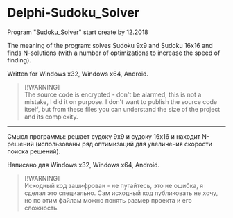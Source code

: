 # Delphi-Sudoku_Solver
Program "Sudoku_Solver" start create by 12.2018

The meaning of the program: solves Sudoku 9x9 and Sudoku 16x16 and finds N-solutions (with a number of optimizations to increase the speed of finding).

Written for Windows x32, Windows x64, Android.

> [!WARNING]\
> The source code is encrypted - don't be alarmed, this is not a mistake, I did it on purpose. I don't want to publish the source code itself, but from these files you can understand the size of the project and its complexity.

---

Смысл программы: решает судоку 9х9 и судоку 16х16 и находит N-решений (использованы ряд оптимизаций для увеличения скорости поиска решений).

Написано для Windows x32, Windows x64, Android.

> [!WARNING]\
> Исходный код зашифрован - не пугайтесь, это не ошибка, я сделал это специально. Сам исходный код публиковать не хочу, но по этим файлам можно понять размер проекта и его сложность.
